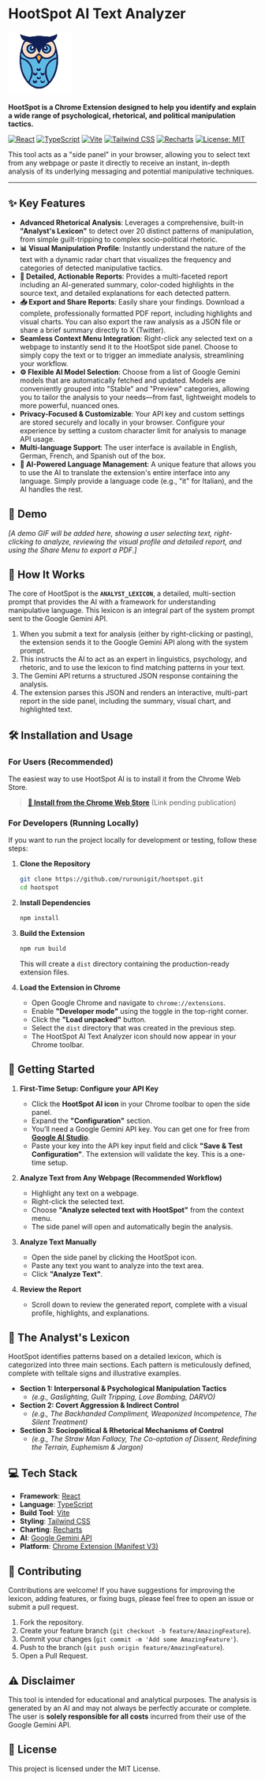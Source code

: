 # HootSpot AI Text Analyzer

![HootSpot AI Logo](public/images/icons/icon128_onwhite.png)

**HootSpot is a Chrome Extension designed to help you identify and explain a wide range of psychological, rhetorical, and political manipulation tactics.**

[![React](https://img.shields.io/badge/React-19-blue?logo=react)](https://react.dev/)
[![TypeScript](https://img.shields.io/badge/TypeScript-5.4-blue?logo=typescript)](https://www.typescriptlang.org/)
[![Vite](https://img.shields.io/badge/Vite-5.2-purple?logo=vite)](https://vitejs.dev/)
[![Tailwind CSS](https://img.shields.io/badge/Tailwind_CSS-3.4-blue?logo=tailwindcss)](https://tailwindcss.com/)
[![Recharts](https://img.shields.io/badge/Recharts-3.0-purple)](https://recharts.org/)
[![License: MIT](https://img.shields.io/badge/License-MIT-yellow.svg)](https://opensource.org/licenses/MIT)

This tool acts as a "side panel" in your browser, allowing you to select text from any webpage or paste it directly to receive an instant, in-depth analysis of its underlying messaging and potential manipulative techniques.

---

## ✨ Key Features

*   **Advanced Rhetorical Analysis**: Leverages a comprehensive, built-in **"Analyst's Lexicon"** to detect over 20 distinct patterns of manipulation, from simple guilt-tripping to complex socio-political rhetoric.
*   **📊 Visual Manipulation Profile**: Instantly understand the nature of the text with a dynamic radar chart that visualizes the frequency and categories of detected manipulative tactics.
*   **📝 Detailed, Actionable Reports**: Provides a multi-faceted report including an AI-generated summary, color-coded highlights in the source text, and detailed explanations for each detected pattern.
*   **📥 Export and Share Reports**: Easily share your findings. Download a complete, professionally formatted PDF report, including highlights and visual charts. You can also export the raw analysis as a JSON file or share a brief summary directly to X (Twitter).
*   **Seamless Context Menu Integration**: Right-click any selected text on a webpage to instantly send it to the HootSpot side panel. Choose to simply copy the text or to trigger an immediate analysis, streamlining your workflow.
*   **⚙️ Flexible AI Model Selection**: Choose from a list of Google Gemini models that are automatically fetched and updated. Models are conveniently grouped into "Stable" and "Preview" categories, allowing you to tailor the analysis to your needs—from fast, lightweight models to more powerful, nuanced ones.
*   **Privacy-Focused & Customizable**: Your API key and custom settings are stored securely and locally in your browser. Configure your experience by setting a custom character limit for analysis to manage API usage.
*   **Multi-language Support**: The user interface is available in English, German, French, and Spanish out of the box.
*   **🤖 AI-Powered Language Management**: A unique feature that allows you to use the AI to translate the extension's entire interface into any language. Simply provide a language code (e.g., "it" for Italian), and the AI handles the rest.

## 📸 Demo

*[A demo GIF will be added here, showing a user selecting text, right-clicking to analyze, reviewing the visual profile and detailed report, and using the Share Menu to export a PDF.]*

## 🔬 How It Works

The core of HootSpot is the **`ANALYST_LEXICON`**, a detailed, multi-section prompt that provides the AI with a framework for understanding manipulative language. This lexicon is an integral part of the system prompt sent to the Google Gemini API.

1.  When you submit a text for analysis (either by right-clicking or pasting), the extension sends it to the Google Gemini API along with the system prompt.
2.  This instructs the AI to act as an expert in linguistics, psychology, and rhetoric, and to use the lexicon to find matching patterns in your text.
3.  The Gemini API returns a structured JSON response containing the analysis.
4.  The extension parses this JSON and renders an interactive, multi-part report in the side panel, including the summary, visual chart, and highlighted text.

## 🛠️ Installation and Usage

### For Users (Recommended)

The easiest way to use HootSpot AI is to install it from the Chrome Web Store.

> **[🔗 Install from the Chrome Web Store](https://chrome.google.com/webstore/detail/your-extension-id)** (Link pending publication)

### For Developers (Running Locally)

If you want to run the project locally for development or testing, follow these steps:

1.  **Clone the Repository**
    ```bash
    git clone https://github.com/rurounigit/hootspot.git
    cd hootspot
    ```

2.  **Install Dependencies**
    ```bash
    npm install
    ```

3.  **Build the Extension**
    ```bash
    npm run build
    ```
    This will create a `dist` directory containing the production-ready extension files.

4.  **Load the Extension in Chrome**
    *   Open Google Chrome and navigate to `chrome://extensions`.
    *   Enable **"Developer mode"** using the toggle in the top-right corner.
    *   Click the **"Load unpacked"** button.
    *   Select the `dist` directory that was created in the previous step.
    *   The HootSpot AI Text Analyzer icon should now appear in your Chrome toolbar.

## 🚀 Getting Started

1.  **First-Time Setup: Configure your API Key**
    *   Click the **HootSpot AI icon** in your Chrome toolbar to open the side panel.
    *   Expand the **"Configuration"** section.
    *   You'll need a Google Gemini API key. You can get one for free from **[Google AI Studio](https://aistudio.google.com/app/apikey)**.
    *   Paste your key into the API key input field and click **"Save & Test Configuration"**. The extension will validate the key. This is a one-time setup.

2.  **Analyze Text from Any Webpage (Recommended Workflow)**
    *   Highlight any text on a webpage.
    *   Right-click the selected text.
    *   Choose **"Analyze selected text with HootSpot"** from the context menu.
    *   The side panel will open and automatically begin the analysis.

3.  **Analyze Text Manually**
    *   Open the side panel by clicking the HootSpot icon.
    *   Paste any text you want to analyze into the text area.
    *   Click **"Analyze Text"**.

4.  **Review the Report**
    *   Scroll down to review the generated report, complete with a visual profile, highlights, and explanations.

## 📖 The Analyst's Lexicon

HootSpot identifies patterns based on a detailed lexicon, which is categorized into three main sections. Each pattern is meticulously defined, complete with telltale signs and illustrative examples.

*   **Section 1: Interpersonal & Psychological Manipulation Tactics**
    *   *(e.g., Gaslighting, Guilt Tripping, Love Bombing, DARVO)*
*   **Section 2: Covert Aggression & Indirect Control**
    *   *(e.g., The Backhanded Compliment, Weaponized Incompetence, The Silent Treatment)*
*   **Section 3: Sociopolitical & Rhetorical Mechanisms of Control**
    *   *(e.g., The Straw Man Fallacy, The Co-optation of Dissent, Redefining the Terrain, Euphemism & Jargon)*

## 💻 Tech Stack

*   **Framework**: [React](https://react.dev/)
*   **Language**: [TypeScript](https://www.typescriptlang.org/)
*   **Build Tool**: [Vite](https://vitejs.dev/)
*   **Styling**: [Tailwind CSS](https://tailwindcss.com/)
*   **Charting**: [Recharts](https://recharts.org/)
*   **AI**: [Google Gemini API](https://ai.google.dev/)
*   **Platform**: [Chrome Extension (Manifest V3)](https://developer.chrome.com/docs/extensions)

## 🤝 Contributing

Contributions are welcome! If you have suggestions for improving the lexicon, adding features, or fixing bugs, please feel free to open an issue or submit a pull request.

1.  Fork the repository.
2.  Create your feature branch (`git checkout -b feature/AmazingFeature`).
3.  Commit your changes (`git commit -m 'Add some AmazingFeature'`).
4.  Push to the branch (`git push origin feature/AmazingFeature`).
5.  Open a Pull Request.

## ⚠️ Disclaimer

This tool is intended for educational and analytical purposes. The analysis is generated by an AI and may not always be perfectly accurate or complete. The user is **solely responsible for all costs** incurred from their use of the Google Gemini API.

## 📄 License

This project is licensed under the MIT License.